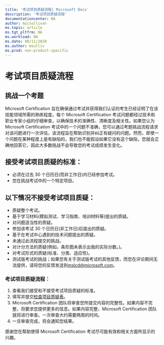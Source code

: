 ```yaml
---
title: '考试项目质疑流程| Microsoft Docs'
description: '考试项目质疑流程' 
documentationcenter: NA 
author: micsullivan
ms.topic: article
ms.tgt_pltfrm: NA
ms.workload: NA
ms.date: 08/11/2020
ms.author: msulliv
ms.prod: non-product-specific
---
```

# 考试项目质疑流程

## 挑战一个考题

Microsoft Certification 旨在确保通过考试并获得我们认证的考生已经证明了在该技能领域所需的熟练程度。每个 Microsoft Certification 考试问题都经过技术和职业专家小组的仔细审查，以确保技术的准确性、清晰度及相关性。如果您认为 Microsoft Certification 考试中的一个问题不准确，您可以通过考题挑战流程请求对该问题进行一次评估，该流程旨在帮助识别并纠正有疑问的问题。然而，即使一个问题在某种程度上是有缺陷的，我们也不能假设如果它没有这个缺陷，您就会正确地回答它，因此大多数挑战不会导致您的考试成绩发生变化。

## 接受考试项目质疑的标准：

- 必须在过去 30 个日历日(而非工作日)内已经参加考试。
- 您在挑战考试中的一个特定项目。

## 以下情况不接受考试项目质疑：

- 质疑整个考试。
- 基于学习材料(模拟测试、学习指南、培训材料等)提出的质疑。
- 对问题适当性的质疑。
- 参加该考试 30 个日历日(非工作日)后提出的质疑。
- 基于在考试中心遇到的技术问题提出的质疑。
- 未通过此流程提交的挑战。
- 对计分方法的质疑(例如，条形图未表示出我的实际分数。)。
- 对考试形式的质疑(标准、分类、适应性)。
- 测试版考试的挑战；如果您有关于测试版考试的其他反馈，而您在评论期间无法提供，请将您的反馈发送到[mslcd@microsoft.com](mailto:mslcd@microsoft.com)。

### 考试项目质疑流程：

1. 查看我们接受和不接受考试项目质疑的标准。
2. 填写并提交[检查项目质疑表](https://forms.office.com/Pages/ResponsePage.aspx?id=v4j5cvGGr0GRqy180BHbR_ISAtLPKo9OtWclB8hC17dUOEpJNklTMlBWWFc0UUI2VjJBTUI5REVWUC4u)。
3. Microsoft Certification 团队将审查您所提交内容的完整性。如果内容不完整，将要求您提供更多的信息。如果内容完整，Microsoft Certification 团队就将进行审查。一次审查大约需要两周的时间。
4. 一旦审查完成，将会通知您结果。

感谢您在帮助使得 Microsoft Certification 考试尽可能有效和相关方面所显示的兴趣。